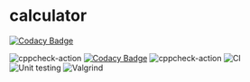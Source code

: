 # calculator

[![Codacy Badge](https://api.codacy.com/project/badge/Grade/43f58dc7868f4e04a56775ecb0d345f8)](https://app.codacy.com/gh/99002757/calculator?utm_source=github.com&utm_medium=referral&utm_content=99002757/calculator&utm_campaign=Badge_Grade)

![cppcheck-action](https://github.com/99002757/calculator/workflows/cppcheck-action/badge.svg)
[![Codacy Badge](https://app.codacy.com/project/badge/Grade/fa9a72474756458eaa66f45dbcb1b484)](https://www.codacy.com/gh/99002757/calculator/dashboard?utm_source=github.com&amp;utm_medium=referral&amp;utm_content=99002757/calculator&amp;utm_campaign=Badge_Grade)
![cppcheck-action](https://github.com/99002757/calculator/workflows/cppcheck-action/badge.svg)
![CI](https://github.com/99002757/calculator/workflows/CI/badge.svg)
![Unit testing](https://github.com/99002757/calculator-main/workflows/Unit%20testing/badge.svg)
![Valgrind](https://github.com/99002757/calculator-main/workflows/Valgrind/badge.svg)
